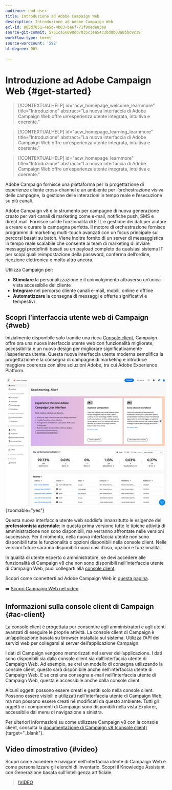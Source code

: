 ```yaml
---
audience: end-user
title: Introduzione ad Adobe Campaign Web
description: Introduzione ad Adobe Campaign Web
exl-id: 885d7851-4e5d-4b03-ba6f-71f90ede83e8
source-git-commit: 5751ca50090dd7035c3ea54c3bd0b03a8bbc9c19
workflow-type: tm+mt
source-wordcount: '592'
ht-degree: 96%

---
```


# Introduzione ad Adobe Campaign Web {#get-started}

>[!CONTEXTUALHELP]
>id="acw_homepage_welcome_learnmore"
>title="Introduzione"
>abstract="La nuova interfaccia di Adobe Campaign Web offre un’esperienza utente integrata, intuitiva e coerente."

>[!CONTEXTUALHELP]
>id="acw_homepage_learning_learnmore"
>title="Introduzione"
>abstract="La nuova interfaccia di Adobe Campaign Web offre un’esperienza utente integrata, intuitiva e coerente."

>[!CONTEXTUALHELP]
>id="acw_homepage_learnmore"
>title="Introduzione"
>abstract="La nuova interfaccia di Adobe Campaign Web offre un’esperienza utente integrata, intuitiva e coerente."

Adobe Campaign fornisce una piattaforma per la progettazione di esperienze cliente cross-channel e un ambiente per l’orchestrazione visiva delle campagne, la gestione delle interazioni in tempo reale e l’esecuzione su più canali.

Adobe Campaign v8 è lo strumento per campagne di nuova generazione creato per vari canali di marketing come e-mail, notifiche push, SMS e direct mail. Fornisce solide funzionalità di ETL e gestione dei dati per aiutare a creare e curare la campagna perfetta. Il motore di orchestrazione fornisce programmi di marketing multi-touch avanzati con un focus principale sui percorsi basati su batch. Viene inoltre fornito di un server di messaggistica in tempo reale scalabile che consente ai team di marketing di inviare messaggi predefiniti basati su un payload completo da qualsiasi sistema IT per scopi quali reimpostazione della password, conferma dell’ordine, ricezione elettronica e molto altro ancora.

Utilizza Campaign per:

* **Stimolare** la personalizzazione e il coinvolgimento attraverso un’unica vista accessibile del cliente
* **Integrare** nel percorso cliente canali e-mail, mobili, online e offline
* **Automatizzare** la consegna di messaggi e offerte significativi e tempestivi

## Scopri l’interfaccia utente web di Campaign {#web}

Inizialmente disponibile solo tramite una ricca [Console client](#ac-client), Campaign offre ora una nuova interfaccia utente web con funzionalità migliorate, accessibilità e un nuovo design per migliorare significativamente l’esperienza utente. Questa nuova interfaccia utente moderna semplifica la progettazione e la consegna di campagne di marketing e introduce maggiore coerenza con altre soluzioni Adobe, tra cui Adobe Experience Platform.

![](assets/home.png){zoomable="yes"}

Questa nuova interfaccia utente web soddisfa innanzitutto le esigenze del **professionista aziendale**: in questa prima versione tutte le tipiche attività di amministrazione non sono disponibili, ma verranno affrontate nelle versioni successive. Per il momento, nella nuova interfaccia utente non sono disponibili tutte le funzionalità o opzioni disponibili nella console client. Nelle versioni future saranno disponibili nuovi casi d’uso, opzioni e funzionalità.

In qualità di utente esperto o amministratore, se devi accedere alle funzionalità di Campaign v8 che non sono disponibili nell’interfaccia utente di Campaign Web, puoi collegarti alla [console client](#ac-client).

Scopri come connetterti ad Adobe Campaign Web in [questa pagina](connect-to-campaign.md).

➡️ [Scopri Campaign Web nel video](#video)

## Informazioni sulla console client di Campaign {#ac-client}

La console client è progettata per consentire agli amministratori e agli utenti avanzati di eseguire le proprie attività. La console client di Campaign è un’applicazione basata su browser installata sul sistema. Utilizza l’API dei servizi web per collegarsi al server dell’applicazione Campaign.

I dati di Campaign vengono memorizzati nel server dell’applicazione. I dati sono disponibili sia dalla console client sia dall’interfaccia utente di Campaign Web. Ad esempio, se crei un modello di consegna utilizzando la console client, questo sarà disponibile anche nell’interfaccia utente di Campaign Web. E se crei una consegna e-mail nell’interfaccia utente di Campaign Web, questa è accessibile anche dalla console client.

Alcuni oggetti possono essere creati e gestiti solo nella console client. Possono essere visibili e utilizzati nell’interfaccia utente di Campaign Web, ma non possono essere creati né modificati da questo ambiente. Tutti gli oggetti e i componenti di Campaign sono disponibili nella vista Explorer, accessibile dal menu di navigazione a sinistra.

Per ulteriori informazioni su come utilizzare Campaign v8 con la console client, consulta la [documentazione di Campaign v8 (console client)](https://experienceleague.adobe.com/docs/campaign/campaign-v8/campaign-home.html?lang=it){target="_blank"}.

## Video dimostrativo {#video}

Scopri come accedere e navigare nell’interfaccia utente di Campaign Web e come personalizzare gli elenchi di inventario. Scopri il Knowledge Assistant con Generazione basata sull’intelligenza artificiale.

>[!VIDEO](https://video.tv.adobe.com/v/3427278?quality=12)
